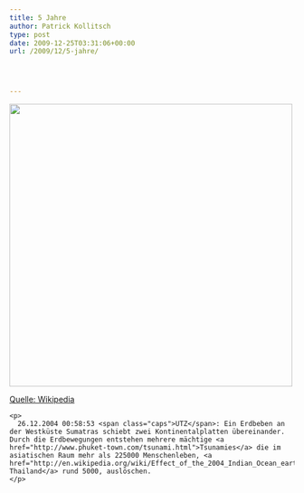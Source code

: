 ```yaml
---
title: 5 Jahre
author: Patrick Kollitsch
type: post
date: 2009-12-25T03:31:06+00:00
url: /2009/12/5-jahre/




---
```

<div class="flickr">
  <a href="http://en.wikipedia.org/wiki/2004_Indian_Ocean_earthquake"><img src="//samui-samui.de/images/274t.jpg" width="500" /></p> 
  
  <p>
    Quelle: Wikipedia
  </p>
  
  <p>
    </a></div> 
    
    <p>
      26.12.2004 00:58:53 <span class="caps">UTZ</span>: Ein Erdbeben an der Westküste Sumatras schiebt zwei Kontinentalplatten übereinander. Durch die Erdbewegungen entstehen mehrere mächtige <a href="http://www.phuket-town.com/tsunami.html">Tsunamies</a> die im asiatischen Raum mehr als 225000 Menschenleben, <a href="http://en.wikipedia.org/wiki/Effect_of_the_2004_Indian_Ocean_earthquake_on_Thailand">in Thailand</a> rund 5000, auslöschen.
    </p>